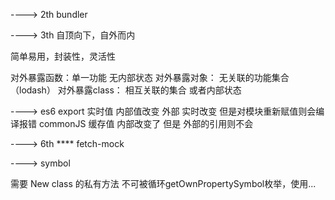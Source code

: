 ---->
2th  bundler

---->
3th  自顶向下，自外而内

简单易用，封装性，灵活性

对外暴露函数：单一功能 无内部状态
对外暴露对象： 无关联的功能集合（lodash）
对外暴露class：  相互关联的集合 或者内部状态

---->
es6 export 实时值  内部值改变 外部 实时改变  但是对模块重新赋值则会编译报错
commonJS  缓存值  内部改变了 但是 外部的引用则不会

---->
6th  ****
fetch-mock

---->
symbol  

需要 New class 的私有方法  不可被循环getOwnPropertySymbol枚举，使用...
